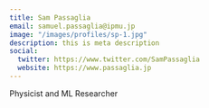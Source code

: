 ```yaml
---
title: Sam Passaglia
email: samuel.passaglia@ipmu.jp
image: "/images/profiles/sp-1.jpg"
description: this is meta description
social:
  twitter: https://www.twitter.com/SamPassaglia
  website: https://www.passaglia.jp
---
```


Physicist and ML Researcher
